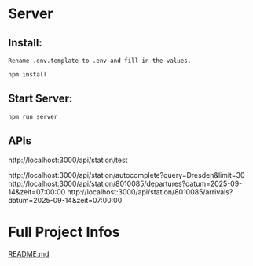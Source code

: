 # Server

## Install:
`Rename .env.template to .env and fill in the values.`

`npm install`

## Start Server:
`npm run server`

## APIs
http://localhost:3000/api/station/test

http://localhost:3000/api/station/autocomplete?query=Dresden&limit=30
http://localhost:3000/api/station/8010085/departures?datum=2025-09-14&zeit=07:00:00
http://localhost:3000/api/station/8010085/arrivals?datum=2025-09-14&zeit=07:00:00

# Full Project Infos
[README.md](../README.md)